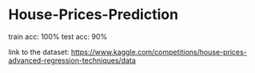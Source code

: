 # House-Prices-Prediction

train acc: 100%
test acc: 90%

link to the dataset: https://www.kaggle.com/competitions/house-prices-advanced-regression-techniques/data
